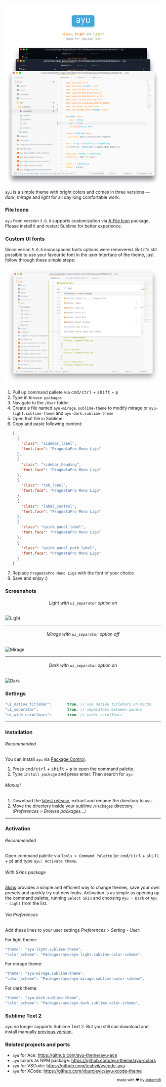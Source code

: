 ![ayu](./images/hero.png)

`ayu` is a simple theme with bright colors and comes in three versions — *dark*, *mirage* and *light* for all day long comfortable work.

### File Icons

`ayu` from version `3.0.0` supports customization via [A File Icon](https://github.com/ihodev/a-file-icon) package. Please install it and restart Sublime for better experience.

### Custom UI fonts

Since verion `5.0.0` monospaced fonts options were removered. But it's still possible to use your favourite font in the
user interface of the theme, just follow through these simple steps:

![ayu mono](./images/mono.png)

1. Pull up command pallete via <kbd>cmd/ctrl</kbd> + <kbd>shift</kbd> + <kbd>p</kbd>
2. Type in `Browse packages`
3. Navigate to the `/User` folder
4. Create a file named `ayu-mirage.sublime-theme` to modify mirage or `ayu-light.sublime-theme` and `ayu-dark.sublime-theme`
5. Open that file in Sublime
6. Copy and paste following content:
   ```json
   [
     {
       "class": "sidebar_label",
       "font.face": "PragmataPro Mono Liga"
     },
     {
       "class": "sidebar_heading",
       "font.face": "PragmataPro Mono Liga"
     },
     {
       "class": "tab_label",
       "font.face": "PragmataPro Mono Liga"
     },
     {
       "class": "label_control",
       "font.face": "PragmataPro Mono Liga"
     },
     {
       "class": "quick_panel_label",
       "font.face": "PragmataPro Mono Liga"
     },
     {
       "class": "quick_panel_path_label",
       "font.face": "PragmataPro Mono Liga"
     }
   ]
   ```
7. Replace `PragmataPro Mono Liga` with the font of your choice
8. Save and enjoy :)

### Screenshots

<h6 align='center'>Light with <code>ui_separator</code> option on</h6>

![Light](https://i.imgur.com/pQQfIio.png)

---


<h6 align='center'>Mirage with <code>ui_separator</code> option off</h6>

![Mirage](https://i.imgur.com/KYXJbBu.png)

---

<h6 align='center'>Dark with <code>ui_separator</code> option on</h6>

![Dark](https://i.imgur.com/lo8XBTr.png)

### Settings

```js
"ui_native_titlebar":       true, // use native titlebars on macOs
"ui_separator":             true, // separators between panels
"ui_wide_scrollbars":       true, // wider scrollbars
```

---

### Installation

###### Recommended

You can install `ayu` via [Package Control](https://packagecontrol.io/).

1. Press <kbd>cmd/ctrl</kbd> + <kbd>shift</kbd> + <kbd>p</kbd> to open the command palette.
2. Type `install package` and press enter. Then search for `ayu`

###### Manual

1. Download the [latest release](https://github.com/dempfi/ayu/releases/latest), extract and rename the directory to `ayu`.
2. Move the directory inside your sublime `/Packages` directory. *(Preferences > Browse packages...)*

---

### Activation

###### Recommended

Open command palette via `Tools > Command Palette` (or <kbd>cmd/ctrl</kbd> + <kbd>shift</kbd> + <kbd>p</kbd>) and type `ayu: Activate theme`.


###### With Skins package

[Skins](https://packagecontrol.io/packages/Skins) provides a simple and efficient way to change themes, save your own presets and quickly try out new looks. Activation is as simple as opening up the command palette, running `Select Skin` and choosing `Ayu - Dark` or `Ayu - Light` from the list.


###### Via Preferences

Add these lines to your user settings *Preferences > Setting - User*:

For light theme:

```js
"theme": "ayu-light.sublime-theme",
"color_scheme": "Packages/ayu/ayu-light.sublime-color-scheme",
```

For mirage theme:

```js
"theme": "ayu-mirage.sublime-theme",
"color_scheme": "Packages/ayu/ayu-mirage.sublime-color-scheme",
```

For dark theme:

```js
"theme": "ayu-dark.sublime-theme",
"color_scheme": "Packages/ayu/ayu-dark.sublime-color-scheme",
```

### Sublime Text 2

ayu no longer supports Sublime Text 2. But you still can download
and install manually [previous version](https://github.com/dempfi/ayu/releases/tag/3.2.2).

### Related projects and ports

- `ayu` for Ace: https://github.com/ayu-theme/ayu-ace
- `ayu` colors as NPM package: https://github.com/ayu-theme/ayu-colors
- `ayu` for VSCode: https://github.com/teabyii/vscode-ayu
- `ayu` for XCode: https://github.com/vburojevic/ayu-xcode-theme

<div align="right"><sup>
  made with ❤️ by <a href="https://github.com/dempfi">@dempfi</a>
</sup></div>
